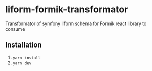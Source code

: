 # liform-formik-transformator
Transformator of symfony liform schema for Formik react library to consume

## Installation

1. `yarn install`
1. `yarn dev`